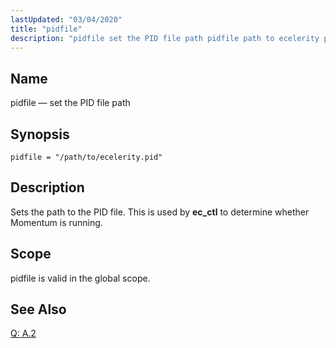 ```yaml
---
lastUpdated: "03/04/2020"
title: "pidfile"
description: "pidfile set the PID file path pidfile path to ecelerity pid Sets the path to the PID file This is used by ec ctl to determine whether Momentum is running pidfile is valid in the global scope Q A 2..."
---
```


<a name="conf.ref.pidfile"></a> 
## Name

pidfile — set the PID file path

## Synopsis

`pidfile = "/path/to/ecelerity.pid"`

<a name="idp11011792"></a> 
## Description

Sets the path to the PID file. This is used by **ec_ctl** to determine whether Momentum is running.

<a name="idp11013920"></a> 
## Scope

pidfile is valid in the global scope.

<a name="idp11015552"></a> 
## See Also

[Q: A.2](/momentum/3/3-reference/3-reference-faq#faq.running.multiple.instances)